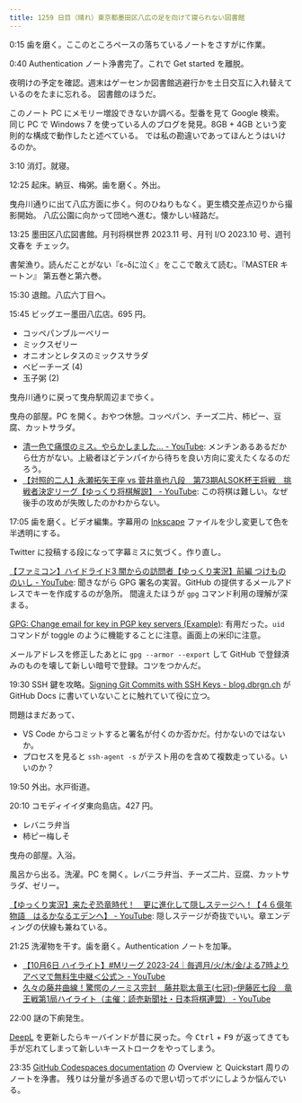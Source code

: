 ```yaml
---
title: 1259 日目（晴れ）東京都墨田区八広の足を向けて寝られない図書館
---
```


0:15 歯を磨く。ここのところペースの落ちているノートをさすがに作業。

0:40 Authentication ノート浄書完了。これで Get started を離脱。

夜明けの予定を確認。週末はゲーセンか図書館逃避行かを土日交互に入れ替えているのをたまに忘れる。
図書館のほうだ。

このノート PC にメモリー増設できないか調べる。型番を見て Google 検索。
同じ PC で Windows 7 を使っている人のブログを発見。8GB + 4GB という変則的な構成で動作したと述べている。
では私の勘違いであってほんとうはいけるのか。

3:10 消灯。就寝。

12:25 起床。納豆、梅粥。歯を磨く。外出。

曳舟川通りに出て八広方面に歩く。何のひねりもなく。更生橋交差点辺りから撮影開始。
八広公園に向かって団地へ進む。懐かしい経路だ。
<blockquote class="twitter-tweet"
  data-conversation="none"
  data-media-max-width="480" data-theme="dark" data-align="center">
<a href="https://twitter.com/showa_yojyo/status/1710575842433351689"></a>
</blockquote>

13:25 墨田区八広図書館。月刊将棋世界 2023.11 号、月刊 I/O 2023.10 号、週刊文春を
チェック。

書架漁り。読んだことがない『ε-δに泣く』をここで敢えて読む。『MASTER キートン』
第五巻と第六巻。

15:30 退館。八広六丁目へ。

15:45 ビッグエー墨田八広店。695 円。

* コッペパンブルーベリー
* ミックスゼリー
* オニオンとレタスのミックスサラダ
* ベビーチーズ (4)
* 玉子粥 (2)

曳舟川通りに戻って曳舟駅周辺まで歩く。

曳舟の部屋。PC を開く。おやつ休憩。コッペパン、チーズ二片、柿ピー、豆腐、カットサラダ。

* [清一色で痛恨のミス。やらかしました… - YouTube](https://www.youtube.com/watch?v=NqKyttOdxTA):
  メンチンあるあるだから仕方がない。上級者ほどテンパイから待ちを良い方向に変えたくなるのだろう。
* [【対照的二人】永瀬拓矢王座 vs 菅井竜也八段　第73期ALSOK杯王将戦　挑戦者決定リーグ【ゆっくり将棋解説】 - YouTube](https://www.youtube.com/watch?v=C6387ErxEPs):
  この将棋は難しい。なぜ後手の攻めが失敗したのかわからない。

17:05 歯を磨く。ビデオ編集。字幕用の [Inkscape] ファイルを少し変更して色を半透明にする。

Twitter に投稿する段になって字幕ミスに気づく。作り直し。

[【ファミコン】ハイドライド3 闇からの訪問者【ゆっくり実況】前編 つけもののいし - YouTube](https://www.youtube.com/watch?v=wMMjdKxOte8):
聞きながら GPG 署名の実習。GitHub の提供するメールアドレスでキーを作成するのが急所。
間違えたほうが `gpg` コマンド利用の理解が深まる。

[GPG: Change email for key in PGP key servers (Example)](https://coderwall.com/p/tx_1-g/gpg-change-email-for-key-in-pgp-key-servers):
有用だった。`uid` コマンドが toggle のように機能することに注意。画面上の米印に注意。

メールアドレスを修正したあとに `gpg --armor --export` して
GitHub で登録済みのものを壊して新しい暗号で登録。コツをつかんだ。

19:30 SSH 鍵を攻略。[Signing Git Commits with SSH Keys - blog.dbrgn.ch](https://blog.dbrgn.ch/2021/11/16/git-ssh-signatures/)
が GitHub Docs に書いていないことに触れていて役に立つ。

問題はまだあって、

* VS Code からコミットすると署名が付くのか否かだ。付かないのではないか。
* プロセスを見ると `ssh-agent -s` がテスト用のを含めて複数走っている。いいのか？

19:50 外出。水戸街道。

20:10 コモディイイダ東向島店。427 円。

* レバニラ弁当
* 柿ピー梅しそ

曳舟の部屋。入浴。

風呂から出る。洗濯。PC を開く。レバニラ弁当、チーズ二片、豆腐、カットサラダ、ゼリー。

[【ゆっくり実況】来たぞ恐竜時代！　更に進化して隠しステージへ！【４６億年物語　はるかなるエデンへ】 - YouTube](https://www.youtube.com/watch?v=DI5hRqiEfoE):
隠しステージが奇抜でいい。章エンディングの伏線も兼ねている。

21:25 洗濯物を干す。歯を磨く。Authentication ノートを加筆。

* [【10月6日 ハイライト】#Mリーグ 2023-24｜毎週月/火/木/金/よる7時よりアベマで無料生中継＜公式＞ - YouTube](https://www.youtube.com/watch?v=M_-NGVn_Na0)
* [久々の藤井曲線！驚愕のノーミス完封　藤井聡太竜王(七冠)ｰ伊藤匠七段　竜王戦第1局ハイライト（主催：読売新聞社・日本将棋連盟） - YouTube](https://www.youtube.com/watch?v=GhtzWBD5LGA)

22:00 謎の下痢発生。

[DeepL] を更新したらキーバインドが昔に戻った。今 <kbd>Ctrl</kbd> + <kbd>F9</kbd>
が返ってきても手が忘れてしまって新しいキーストロークをやってしまう。

23:35 [GitHub Codespaces documentation](https://docs.github.com/en/codespaces)
の Overview と Quickstart 周りのノートを浄書。
残りは分量が多過ぎるので思い切ってボツにしようか悩んでいる。

[DeepL]: https://www.deepl.com/translator
[Inkscape]: <https://inkscape.org/>
